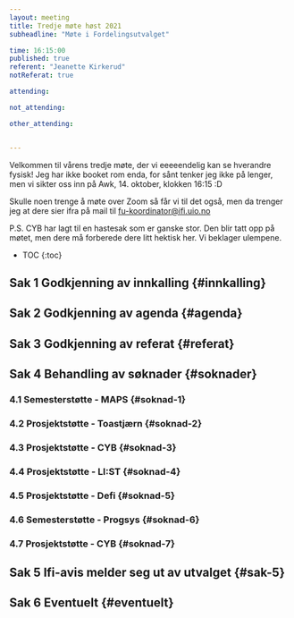 ```yaml
---
layout: meeting
title: Tredje møte høst 2021
subheadline: "Møte i Fordelingsutvalget"

time: 16:15:00
published: true
referent: "Jeanette Kirkerud"
notReferat: true

attending:

not_attending:

other_attending:


---
```


Velkommen til vårens tredje møte, der vi eeeeendelig kan se hverandre fysisk!
Jeg har ikke booket rom enda, for sånt tenker jeg ikke på lenger, 
men vi sikter oss inn på Awk, 14. oktober, klokken 16:15 :D

Skulle noen trenge å møte over Zoom så får vi til det også, 
men da trenger jeg at dere sier ifra på mail til fu-koordinator@ifi.uio.no

P.S. CYB har lagt til en hastesak som er ganske stor. Den blir tatt opp på møtet,
men dere må forberede dere litt hektisk her. Vi beklager ulempene. 

* TOC
{:toc}

## Sak 1 Godkjenning av innkalling {#innkalling}

## Sak 2 Godkjenning av agenda {#agenda}

## Sak 3 Godkjenning av referat {#referat}

## Sak 4 Behandling av søknader {#soknader}

### 4.1 Semesterstøtte - MAPS {#soknad-1}

### 4.2 Prosjektstøtte - Toastjærn {#soknad-2}

### 4.3 Prosjektstøtte - CYB {#soknad-3}

### 4.4 Prosjektstøtte - LI:ST {#soknad-4}

### 4.5 Prosjektstøtte - Defi {#soknad-5}

### 4.6 Semesterstøtte - Progsys {#soknad-6}

### 4.7 Prosjektstøtte - CYB {#soknad-7}

## Sak 5 Ifi-avis melder seg ut av utvalget {#sak-5}

## Sak 6 Eventuelt {#eventuelt}
